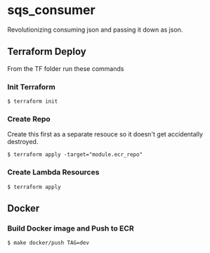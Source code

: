 # sqs_consumer

Revolutionizing consuming json and passing it down as json.


## Terraform Deploy
From the TF folder run these commands
### Init Terraform

```
$ terraform init
```

### Create Repo

Create this first as a separate resouce so it doesn't get accidentally destroyed.

```
$ terraform apply -target="module.ecr_repo"
```

### Create Lambda Resources
```
$ terraform apply
```

## Docker
### Build Docker image and Push to ECR

```
$ make docker/push TAG=dev
```